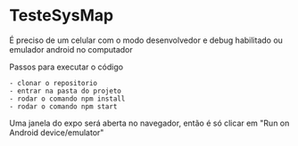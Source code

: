 # TesteSysMap
É preciso de um celular com o modo desenvolvedor e debug habilitado ou emulador android no computador

Passos para executar o código

	- clonar o repositorio
	- entrar na pasta do projeto
	- rodar o comando npm install
	- rodar o comando npm start

Uma janela do expo será aberta no navegador, então é só clicar em  "Run on Android device/emulator"
